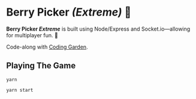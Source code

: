 # Berry Picker _(Extreme)_ 🍓

**Berry Picker _Extreme_** is built using Node/Express and Socket.io—allowing for multiplayer fun. 🍓

Code-along with [Coding Garden](https://coding.garden/).

## Playing The Game

`yarn`

`yarn start`
